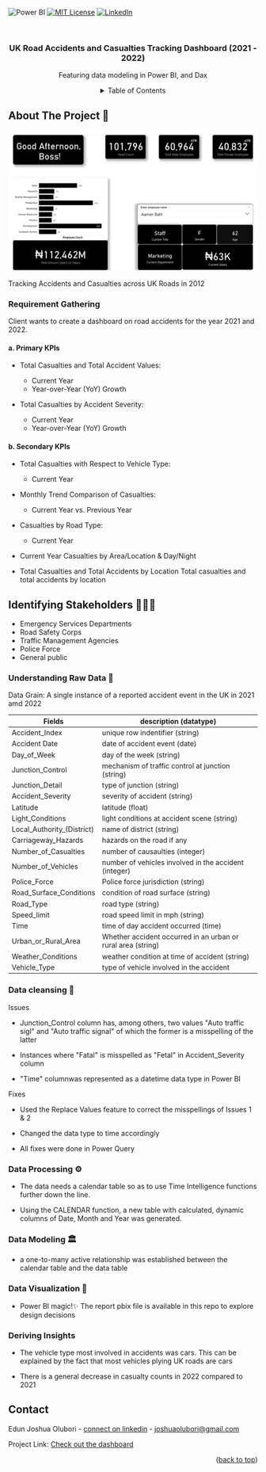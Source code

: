 
<!-- Improved compatibility of back to top link: See: https://github.com/othneildrew/Best-README-Template/pull/73 -->
<a name="readme-top"></a>
<!--
*** Thanks for checking out the Best-README-Template. If you have a suggestion
*** that would make this better, please fork the repo and create a pull request
*** or simply open an issue with the tag "enhancement".
*** Don't forget to give the project a star!
*** Thanks again! Now go create something AMAZING! :D
-->


![Power BI](https://img.shields.io/static/v1?style=for-the-badge&message=Power+BI&color=222222&logo=Power+BI&logoColor=F2C811&label=)
[![MIT License][license-shield]][license-url]
[![LinkedIn][linkedin-shield]][linkedin-url]

[license-shield]: https://img.shields.io/github/license/othneildrew/Best-README-Template.svg?style=for-the-badge
[license-url]: https://github.com/JoshuaOlubori/sql-employee-analysis-a/blob/698fb9fe82c62ece6efcbfacfd0b0da29204812a/LICENSE.txt
[linkedin-shield]: https://img.shields.io/badge/-LinkedIn-black.svg?style=for-the-badge&logo=linkedin&colorB=555
[linkedin-url]: https://linkedin.com/in/clientname


<!-- PROJECT LOGO -->
<br />
<div align="center">

  <h3 align="center">UK Road Accidents and Casualties Tracking Dashboard (2021 - 2022)</h3>

  <p align="center">
    Featuring data modeling in Power BI, 
    and Dax <br />



<!-- TABLE OF CONTENTS -->
<details>
  <summary>Table of Contents</summary>
  <ul>
    <li><a href="#requirement">Requirement gathering</a></li>
        <li><a href="#stakeholders">Identifying stakeholders</a></li>
        <li> <a href="#raw-data">Understanding raw data</a></li>
        <li><a href="#data-cleansing">Data cleansing </a></li>
        <li><a href="#data-processing">Data processing</a></li> 
<li><a href="#modeling">Data modeling</a></li>
   <li><a href="#visualization">Data visualization</a></li> 
    <li><a href="#insights">Insights</a></li>
    <li><a href="#contact">Contact</a></li>
  </ul>
</details>


<div align="left">
<!-- ABOUT THE PROJECT -->
  
## About The Project 🍪 

![Dashboard](https://github.com/JoshuaOlubori/sql-employee-analysis-a/blob/ddfa9521399eadd8cea5f425101dffd880edaa39/dashboard.PNG)

Tracking Accidents and Casualties across UK Roads in 2012
<a name="requirement"/>
### Requirement Gathering

Client wants to create a dashboard on road accidents for the year 2021 and 2022.

#### a. Primary KPIs
- Total Casualties and Total Accident Values:
  - Current Year
  - Year-over-Year (YoY) Growth

- Total Casualties by Accident Severity:
  - Current Year
  - Year-over-Year (YoY) Growth

#### b. Secondary KPIs
- Total Casualties with Respect to Vehicle Type:
  - Current Year

- Monthly Trend Comparison of Casualties:
  - Current Year vs. Previous Year

- Casualties by Road Type:
  - Current Year

- Current Year Casualties by Area/Location & Day/Night

- Total Casualties and Total Accidents by Location
Total casualties and total accidents by location

<!-- -->
  <a name="stakeholders"/>
  
## Identifying Stakeholders 🧑🏽‍💼

- Emergency Services Departments
- Road Safety Corps
- Traffic Management Agencies
- Police Force
- General public
  
<a name="raw-data"/>
  
### Understanding Raw Data 🥩
  
Data Grain: A single instance of a reported accident event in the UK in 2021 amd 2022

| Fields | description (datatype) |
| ------------- | ------------- |
| Accident_Index  | unique row indentifier (string)  |
| Accident Date  | date of accident event (date)  |
| Day_of_Week  | day of the week (string)  |
| Junction_Control  | mechanism of traffic control at junction (string)  |
| Junction_Detail  | type of junction (string)  |
| Accident_Severity  | severity of accident (string)  |
| Latitude  | latitude (float)  |
| Light_Conditions  | light conditions at accident scene (string)  |
| Local_Authority_(District)  | name of district (string)  |
| Carriageway_Hazards  | hazards on the road if any  |
| Number_of_Casualties  | number of causaulties (integer)  |
| Number_of_Vehicles  | number of vehicles involved in the accident (integer)  |
| Police_Force  | Police force jurisdiction (string) |
| Road_Surface_Conditions  | condition of road surface (string)  |
| Road_Type  | road type (string) |
| Speed_limit  | road speed limit in mph (string)  |
| Time  | time of day accident occurred (time)|
| Urban_or_Rural_Area  | Whether accident occurred in an urban or rural area (string)  |
| Weather_Conditions | weather condition at time of accident (string)  |
| Vehicle_Type | type of vehicle involved in the accident  |


  <a name="data-cleansing"/>
  
### Data cleansing 🧹
  
Issues
- Junction_Control column has, among others, two values "Auto traffic sigl" and "Auto traffic signal" of which the former is a misspelling of the latter

- Instances where "Fatal" is misspelled as "Fetal" in Accident_Severity column

- "Time" columnwas represented as a datetime data type in Power BI

Fixes
- Used the Replace Values feature to correct the misspellings of Issues 1 & 2
- Changed the data type to time accordingly
- All fixes were done in Power Query

  <a name="data-processing"/> 
### Data Processing ⚙️

- The data needs a calendar table so as to use Time Intelligence functions further down the line.

- Using the CALENDAR function, a new table with calculated, dynamic columns of Date, Month and Year was generated.

  <a name="modeling"/>
### Data Modeling 🏛 

- a one-to-many active relationship was established between the calendar table and the data table 

  <a name="visualization"/>
### Data Visualization 🎨

- Power BI magic!✨ The report pbix file is available in this repo to explore design decisions

  <a name="insights"/>
### Deriving Insights

- The vehicle type most involved in accidents was cars. This can be explained by the fact that most vehicles plying UK roads are cars

- There is a general decrease in casualty counts in 2022 compared to 2021
 

<!-- CONTACT  ☎️ -->

  <a name="contact"/>
  
## Contact

Edun Joshua Olubori - [connect on linkedin](https://www.linkedin.com/in/joshua-edun) - joshuaolubori@gmail.com

Project Link: [Check out the dashboard](https://joshuaolubori.my.canva.site/project-00k1)

<p align="right">(<a href="#readme-top">back to top</a>)</p>



